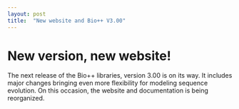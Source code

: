 ```yaml
---
layout: post
title:  "New website and Bio++ V3.00"
---
```


# New version, new website!

The next release of the Bio++ libraries, version 3.00 is on its way. It includes major changes bringing even more flexibility for modeling sequence evolution.
On this occasion, the website and documentation is being reorganized.

